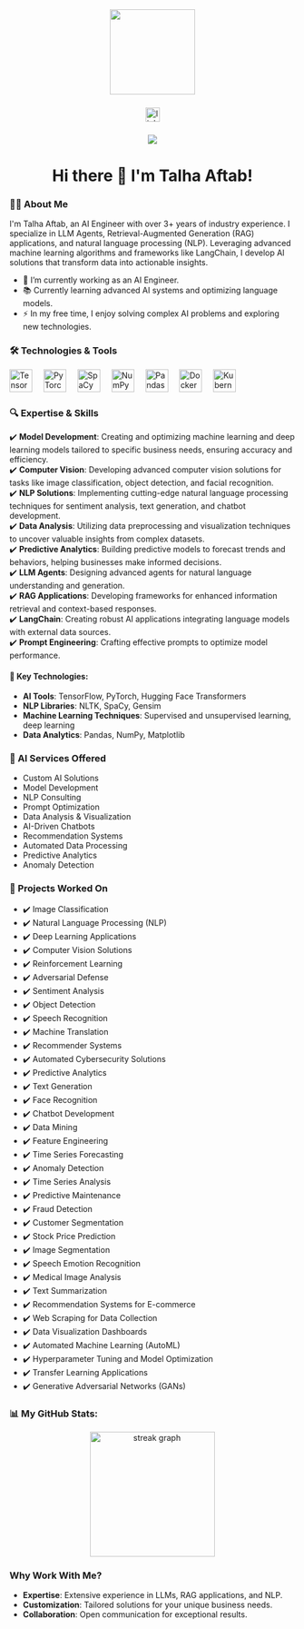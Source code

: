 <div align="center">
  <img height="150" src="https://camo.githubusercontent.com/62da68eb62b1e5f175f7d1f0191dd89a653d7908feb22d37d4a0ab07365d6791/68747470733a2f2f6d656469612e67697068792e636f6d2f6d656469612f4d3967624264396e6244724f5475314d71782f67697068792e676966" />
</div>

### 

<div align="center">
  <a href="https://linkedin.com/in/yourprofile">
    <img src="https://img.shields.io/static/v1?message=LinkedIn&logo=linkedin&label=&color=0077B5&logoColor=white&labelColor=&style=for-the-badge" height="25" alt="linkedin logo" style="animation: pulse 2s infinite" />
  </a>
</div>

### 

<div align="center">
  <img src="https://visitor-badge.laobi.icu/badge?page_id=your_username&" style="animation: slideIn 1.5s ease-in-out" />
</div>

### 

<h1 align="center" style="animation: bounceIn 2s ease">Hi there 👋 I'm Talha Aftab!</h1>

### 

<h3 align="left" style="animation: fadeInLeft 2s ease">👩‍💻 About Me</h3>

<p align="left" style="animation: fadeIn 2s ease">
I'm Talha Aftab, an AI Engineer with over 3+ years of industry experience. I specialize in LLM Agents, Retrieval-Augmented Generation (RAG) applications, and natural language processing (NLP). Leveraging advanced machine learning algorithms and frameworks like LangChain, I develop AI solutions that transform data into actionable insights.
</p>

- 🔭 I’m currently working as an AI Engineer.
- 📚 Currently learning advanced AI systems and optimizing language models.
- ⚡ In my free time, I enjoy solving complex AI problems and exploring new technologies.

### 

<h3 align="left" style="animation: fadeInLeft 2s ease">🛠️ Technologies & Tools</h3>

<div align="left" style="animation: fadeInUp 2s ease">
  <img src="https://cdn.jsdelivr.net/gh/devicons/devicon/icons/tensorflow/tensorflow-original.svg" height="40" alt="TensorFlow logo" />
  <img width="12" />
  <img src="https://cdn.jsdelivr.net/gh/devicons/devicon/icons/pytorch/pytorch-original.svg" height="40" alt="PyTorch logo" />
  <img width="12" />
  <img src="https://cdn.jsdelivr.net/gh/devicons/devicon/icons/spacy/spacy-original.svg" height="40" alt="SpaCy logo" />
  <img width="12" />
  <img src="https://cdn.jsdelivr.net/gh/devicons/devicon/icons/numpy/numpy-original.svg" height="40" alt="NumPy logo" />
  <img width="12" />
  <img src="https://cdn.jsdelivr.net/gh/devicons/devicon/icons/pandas/pandas-original-wordmark.svg" height="40" alt="Pandas logo" />
  <img width="12" />
  <img src="https://cdn.jsdelivr.net/gh/devicons/devicon/icons/docker/docker-plain-wordmark.svg" height="40" alt="Docker logo" />
  <img width="12" />
  <img src="https://cdn.jsdelivr.net/gh/devicons/devicon/icons/kubernetes/kubernetes-plain.svg" height="40" alt="Kubernetes logo" />
</div>

### 

<h3 align="left" style="animation: fadeInLeft 2s ease">🔍 Expertise & Skills</h3>

<p align="left" style="animation: fadeIn 2s ease">
✔️ <strong>Model Development</strong>: Creating and optimizing machine learning and deep learning models tailored to specific business needs, ensuring accuracy and efficiency.<br>
✔️ <strong>Computer Vision</strong>: Developing advanced computer vision solutions for tasks like image classification, object detection, and facial recognition.<br>
✔️ <strong>NLP Solutions</strong>: Implementing cutting-edge natural language processing techniques for sentiment analysis, text generation, and chatbot development.<br>
✔️ <strong>Data Analysis</strong>: Utilizing data preprocessing and visualization techniques to uncover valuable insights from complex datasets.<br>
✔️ <strong>Predictive Analytics</strong>: Building predictive models to forecast trends and behaviors, helping businesses make informed decisions.<br>
✔️ <strong>LLM Agents</strong>: Designing advanced agents for natural language understanding and generation.<br>
✔️ <strong>RAG Applications</strong>: Developing frameworks for enhanced information retrieval and context-based responses.<br>
✔️ <strong>LangChain</strong>: Creating robust AI applications integrating language models with external data sources.<br>
✔️ <strong>Prompt Engineering</strong>: Crafting effective prompts to optimize model performance.
</p>

<h4>🔹 Key Technologies:</h4>

- **AI Tools**: TensorFlow, PyTorch, Hugging Face Transformers
- **NLP Libraries**: NLTK, SpaCy, Gensim
- **Machine Learning Techniques**: Supervised and unsupervised learning, deep learning
- **Data Analytics**: Pandas, NumPy, Matplotlib

### 

<h3 align="left" style="animation: fadeInLeft 2s ease">🚀 AI Services Offered</h3>

<ul>
  <li>Custom AI Solutions</li>
  <li>Model Development</li>
  <li>NLP Consulting</li>
  <li>Prompt Optimization</li>
  <li>Data Analysis & Visualization</li>
  <li>AI-Driven Chatbots</li>
  <li>Recommendation Systems</li>
  <li>Automated Data Processing</li>
  <li>Predictive Analytics</li>
  <li>Anomaly Detection</li>
</ul>

### 

<h3 align="left" style="animation: fadeInLeft 2s ease">📝 Projects Worked On</h3>

<ul style="animation: fadeInUp 2s ease">
  <li>✔️ Image Classification</li>
  <li>✔️ Natural Language Processing (NLP)</li>
  <li>✔️ Deep Learning Applications</li>
  <li>✔️ Computer Vision Solutions</li>
  <li>✔️ Reinforcement Learning</li>
  <li>✔️ Adversarial Defense</li>
  <li>✔️ Sentiment Analysis</li>
  <li>✔️ Object Detection</li>
  <li>✔️ Speech Recognition</li>
  <li>✔️ Machine Translation</li>
  <li>✔️ Recommender Systems</li>
  <li>✔️ Automated Cybersecurity Solutions</li>
  <li>✔️ Predictive Analytics</li>
  <li>✔️ Text Generation</li>
  <li>✔️ Face Recognition</li>
  <li>✔️ Chatbot Development</li>
  <li>✔️ Data Mining</li>
  <li>✔️ Feature Engineering</li>
  <li>✔️ Time Series Forecasting</li>
  <li>✔️ Anomaly Detection</li>
  <li>✔️ Time Series Analysis</li>
  <li>✔️ Predictive Maintenance</li>
  <li>✔️ Fraud Detection</li>
  <li>✔️ Customer Segmentation</li>
  <li>✔️ Stock Price Prediction</li>
  <li>✔️ Image Segmentation</li>
  <li>✔️ Speech Emotion Recognition</li>
  <li>✔️ Medical Image Analysis</li>
  <li>✔️ Text Summarization</li>
  <li>✔️ Recommendation Systems for E-commerce</li>
  <li>✔️ Web Scraping for Data Collection</li>
  <li>✔️ Data Visualization Dashboards</li>
  <li>✔️ Automated Machine Learning (AutoML)</li>
  <li>✔️ Hyperparameter Tuning and Model Optimization</li>
  <li>✔️ Transfer Learning Applications</li>
  <li>✔️ Generative Adversarial Networks (GANs)</li>
</ul>

### 

<h3 align="left" style="animation: fadeInLeft 2s ease">📊 My GitHub Stats:</h3>

<div align="center" style="animation: zoomIn 2s ease">
  <img src="https://streak-stats.demolab.com?user=your_username&locale=en&mode=daily&theme=dark&hide_border=false&border_radius=5&order=3" height="220" alt="streak graph" />
</div>

### 

<h3 align="left" style="animation: fadeInLeft 2s ease">Why Work With Me?</h3>

- **Expertise**: Extensive experience in LLMs, RAG applications, and NLP.
- **Customization**: Tailored solutions for your unique business needs.
- **Collaboration**: Open communication for exceptional results.

<div align="center" style="animation: bounceIn 2s
